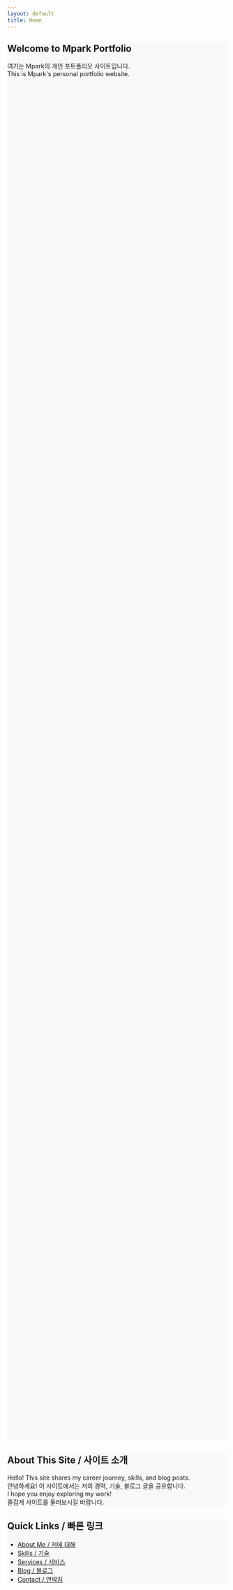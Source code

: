 ```yaml
---
layout: default
title: Home
---
```


<section class="hero" style="background-color:#f8f8f8; min-height:80vh;">
  <h1>Welcome to Mpark Portfolio</h1>
  <p>여기는 Mpark의 개인 포트폴리오 사이트입니다.<br>This is Mpark's personal portfolio website.</p>
</section>

<section style="background-color:#f8f8f8;">
  <h2>About This Site / 사이트 소개</h2>
  <p>
    Hello! This site shares my career journey, skills, and blog posts.<br>
    안녕하세요! 이 사이트에서는 저의 경력, 기술, 블로그 글을 공유합니다.<br>
    I hope you enjoy exploring my work!<br>
    즐겁게 사이트를 둘러보시길 바랍니다.
  </p>
</section>

<section style="background-color:#f8f8f8;">
  <h2>Quick Links / 빠른 링크</h2>
  <ul>
    <li><a href="about.html">About Me / 저에 대해</a></li>
    <li><a href="skills.html">Skills / 기술</a></li>
    <li><a href="services.html">Services / 서비스</a></li>
    <li><a href="blog.html">Blog / 블로그</a></li>
    <li><a href="contact.html">Contact / 연락처</a></li>
  </ul>
</section>
